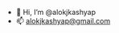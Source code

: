 - 👋 Hi, I’m @alokjkashyap
- 📫 alokjkashyap@gmail.com

<!---
alokjkashyap/alokjkashyap is a ✨ special ✨ repository because its `README.md` (this file) appears on your GitHub profile.
You can click the Preview link to take a look at your changes.
--->
